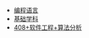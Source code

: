 - [编程语言](docs/笔记/编程语言/_sidebar.md)
- [基础学科](docs/笔记/基础学科/_sidebar.md)
- [408+软件工程+算法分析](docs/笔记/408+/_sidebar.md)

